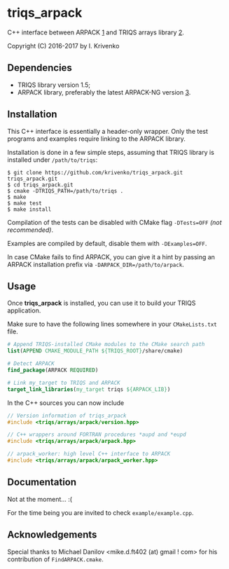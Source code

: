 triqs_arpack
============

C++ interface between ARPACK [1] and TRIQS arrays library [2].

Copyright (C) 2016-2017 by I. Krivenko

Dependencies
------------

* TRIQS library version 1.5;
* ARPACK library, preferably the latest ARPACK-NG version [3].

Installation
------------

This C++ interface is essentially a header-only wrapper.
Only the test programs and examples require linking to the ARPACK library.

Installation is done in a few simple steps, assuming that TRIQS library is installed under `/path/to/triqs`:

```
$ git clone https://github.com/krivenko/triqs_arpack.git triqs_arpack.git
$ cd triqs_arpack.git
$ cmake -DTRIQS_PATH=/path/to/triqs .
$ make
$ make test
$ make install
```

Compilation of the tests can be disabled with CMake flag `-DTests=OFF` *(not recommended)*.

Examples are compiled by default, disable them with `-DExamples=OFF`.

In case CMake fails to find ARPACK, you can give it a hint by passing an ARPACK installation prefix via `-DARPACK_DIR=/path/to/arpack`.

Usage
-----

Once **triqs_arpack** is installed, you can use it to build your TRIQS application.

Make sure to have the following lines somewhere in your `CMakeLists.txt` file.

```cmake
# Append TRIQS-installed CMake modules to the CMake search path
list(APPEND CMAKE_MODULE_PATH ${TRIQS_ROOT}/share/cmake)

# Detect ARPACK
find_package(ARPACK REQUIRED)

# Link my_target to TRIQS and ARPACK
target_link_libraries(my_target triqs ${ARPACK_LIB})
```

In the C++ sources you can now include

```c++
// Version information of triqs_arpack
#include <triqs/arrays/arpack/version.hpp>

// C++ wrappers around FORTRAN procedures *aupd and *eupd
#include <triqs/arrays/arpack/arpack.hpp>

// arpack_worker: high level C++ interface to ARPACK
#include <triqs/arrays/arpack/arpack_worker.hpp>
```

Documentation
-------------

Not at the moment... :(

For the time being you are invited to check `example/example.cpp`.

Acknowledgements
----------------

Special thanks to Michael Danilov <mike.d.ft402 (at) gmail ! com> for his contribution of `FindARPACK.cmake`.

[1]: http://www.caam.rice.edu/software/ARPACK/
[2]: https://triqs.ipht.cnrs.fr/1.x/index.html
[3]: https://github.com/opencollab/arpack-ng
